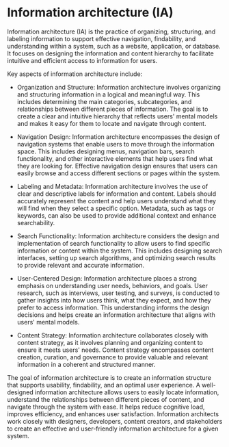 # Information architecture (IA)

Information architecture (IA) is the practice of organizing, structuring, and labeling information to support effective navigation, findability, and understanding within a system, such as a website, application, or database. It focuses on designing the information and content hierarchy to facilitate intuitive and efficient access to information for users.

Key aspects of information architecture include:

* Organization and Structure: Information architecture involves organizing and structuring information in a logical and meaningful way. This includes determining the main categories, subcategories, and relationships between different pieces of information. The goal is to create a clear and intuitive hierarchy that reflects users' mental models and makes it easy for them to locate and navigate through content.

* Navigation Design: Information architecture encompasses the design of navigation systems that enable users to move through the information space. This includes designing menus, navigation bars, search functionality, and other interactive elements that help users find what they are looking for. Effective navigation design ensures that users can easily browse and access different sections or pages within the system.

* Labeling and Metadata: Information architecture involves the use of clear and descriptive labels for information and content. Labels should accurately represent the content and help users understand what they will find when they select a specific option. Metadata, such as tags or keywords, can also be used to provide additional context and enhance searchability.

* Search Functionality: Information architecture considers the design and implementation of search functionality to allow users to find specific information or content within the system. This includes designing search interfaces, setting up search algorithms, and optimizing search results to provide relevant and accurate information.

* User-Centered Design: Information architecture places a strong emphasis on understanding user needs, behaviors, and goals. User research, such as interviews, user testing, and surveys, is conducted to gather insights into how users think, what they expect, and how they prefer to access information. This understanding informs the design decisions and helps create an information architecture that aligns with users' mental models.

* Content Strategy: Information architecture collaborates closely with content strategy, as it involves planning and organizing content to ensure it meets users' needs. Content strategy encompasses content creation, curation, and governance to provide valuable and relevant information in a coherent and structured manner.

The goal of information architecture is to create an information structure that supports usability, findability, and an optimal user experience. A well-designed information architecture allows users to easily locate information, understand the relationships between different pieces of content, and navigate through the system with ease. It helps reduce cognitive load, improves efficiency, and enhances user satisfaction. Information architects work closely with designers, developers, content creators, and stakeholders to create an effective and user-friendly information architecture for a given system.

